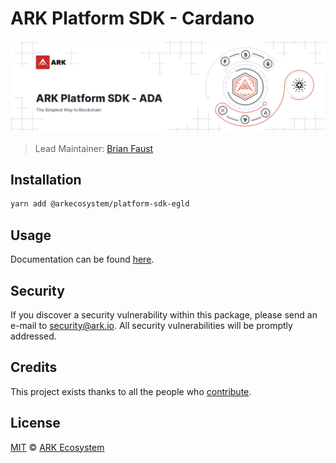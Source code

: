 # ARK Platform SDK - Cardano

<p align="center">
    <img src="https://raw.githubusercontent.com/ArkEcosystem/platform-sdk/master/packages/platform-sdk-egld/banner.png" />
</p>

> Lead Maintainer: [Brian Faust](https://github.com/faustbrian)

## Installation

```bash
yarn add @arkecosystem/platform-sdk-egld
```

## Usage

Documentation can be found [here](https://ark.dev/docs/platform-sdk/coins/ada).

## Security

If you discover a security vulnerability within this package, please send an e-mail to security@ark.io. All security vulnerabilities will be promptly addressed.

## Credits

This project exists thanks to all the people who [contribute](../../contributors).

## License

[MIT](LICENSE) © [ARK Ecosystem](https://ark.io)
